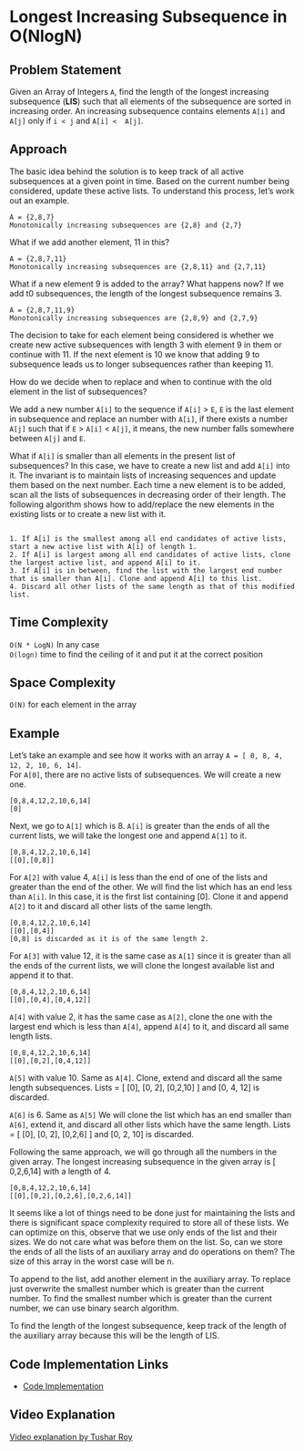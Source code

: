 # Longest Increasing Subsequence in O(NlogN)

## Problem Statement

Given an Array of Integers `A`, find the length of the longest increasing subsequence (**LIS**) such that all elements of the subsequence are sorted in increasing order. An increasing subsequence contains elements `A[i]` and `A[j]` only if `i < j` and `A[i] <  A[j]`.

## Approach

The basic idea behind the solution is to keep track of all active subsequences at a given point in time. Based on the current number being considered, update these active lists. To understand this process, let’s work out an example.

```
A = {2,8,7}
Monotonically increasing subsequences are {2,8} and {2,7}
```
What if we add another element, 11 in this?

```
A = {2,8,7,11}
Monotonically increasing subsequences are {2,8,11} and {2,7,11}
```
What if a new element 9 is added to the array? What happens now? If we add t0 subsequences, the length of the longest subsequence remains 3.

```
A = {2,8,7,11,9}
Monotonically increasing subsequences are {2,8,9} and {2,7,9}
```
The decision to take for each element being considered is whether we create new active subsequences with length 3 with element 9 in them or continue with 11. If the next element is 10 we know that adding 9 to subsequence leads us to longer subsequences rather than keeping 11.

How do we decide when to replace and when to continue with the old element in the list of subsequences?

We add a new number `A[i]` to the sequence if `A[i]` > `E`, `E` is the last element in subsequence
and replace an number with `A[i]`, if there exists a number `A[j]` such that if `E` > `A[i]` < `A[j]`, it means, the new number falls somewhere between `A[j]` and `E`.

What if `A[i]` is smaller than all elements in the present list of subsequences? In this case, we have to create a new list and add `A[i]` into it. The invariant is to maintain lists of increasing sequences and update them based on the next number.
Each time a new element is to be added, scan all the lists of subsequences in decreasing order of their length. The following algorithm shows how to add/replace the new elements in the existing lists or to create a new list with it.

```

1. If A[i] is the smallest among all end candidates of active lists, start a new active list with A[i] of length 1.
2. If A[i] is largest among all end candidates of active lists, clone the largest active list, and append A[i] to it.
3. If A[i] is in between, find the list with the largest end number that is smaller than A[i]. Clone and append A[i] to this list.
4. Discard all other lists of the same length as that of this modified list.
```

## Time Complexity

`O(N * LogN)` In any case     
`O(logn)` time to find the ceiling of it and put it at the correct position

## Space Complexity

`O(N)` for each element in the array

## Example

Let’s take an example and see how it works with an array `A = [ 0, 8, 4, 12, 2, 10, 6, 14]`.</br>
For `A[0]`, there are no active lists of subsequences. We will create a new one.

```
[0,8,4,12,2,10,6,14]
[0]
```
Next, we go to `A[1]` which is 8. `A[i]` is greater than the ends of all the current lists, we will take the longest one and append `A[1]` to it.

```
[0,8,4,12,2,10,6,14]
[[0],[0,8]]
```
For `A[2]` with value 4, `A[i]` is less than the end of one of the lists and greater than the end of the other. We will find the list which has an end less than `A[i]`. In this case, it is the first list containing [0]. Clone it and append `A[2]` to it and discard all other lists of the same length.

```
[0,8,4,12,2,10,6,14]
[[0],[0,4]]
[0,8] is discarded as it is of the same length 2.
```
For `A[3]` with value 12, it is the same case as `A[1]` since it is greater than all the ends of the current lists, we will clone the longest available list and append it to that.

```
[0,8,4,12,2,10,6,14]
[[0],[0,4],[0,4,12]]
```
`A[4]` with value 2, it has the same case as `A[2]`, clone the one with the largest end which is less than `A[4]`, append `A[4]` to it, and discard all same length lists.

```
[0,8,4,12,2,10,6,14]
[[0],[0,2],[0,4,12]]
```
`A[5]` with value 10. Same as `A[4]`. Clone, extend and discard all the same length subsequences.
Lists = [ [0], [0, 2], [0,2,10] ] and [0, 4, 12] is discarded.

`A[6]` is 6. Same as `A[5]` We will clone the list which has an end smaller than `A[6]`, extend it, and discard all other lists which have the same length.
Lists = [ [0], [0, 2], [0,2,6] ] and [0, 2, 10] is discarded.

Following the same approach, we will go through all the numbers in the given array. The longest increasing subsequence in the given array is [ 0,2,6,14] with a length of 4.

```
[0,8,4,12,2,10,6,14]
[[0],[0,2],[0,2,6],[0,2,6,14]]
```
It seems like a lot of things need to be done just for maintaining the lists and there is significant space complexity required to store all of these lists. We can optimize on this, observe that we use only ends of the list and their sizes. We do not care what was before them on the list. So, can we store the ends of all the lists of an auxiliary array and do operations on them? The size of this array in the worst case will be n.

To append to the list, add another element in the auxiliary array. To replace just overwrite the smallest number which is greater than the current number. To find the smallest number which is greater than the current number, we can use binary search algorithm.

To find the length of the longest subsequence, keep track of the length of the auxiliary array because this will be the length of LIS.


## Code Implementation Links

- [Code Implementation](https://www.geeksforgeeks.org/longest-monotonically-increasing-subsequence-size-n-log-n/)





## Video Explanation

[Video explanation by Tushar Roy](https://www.youtube.com/watch?v=S9oUiVYEq7E&ab_channel=TusharRoy-CodingMadeSimple)
